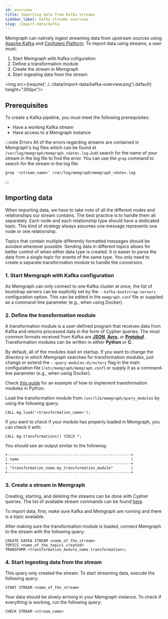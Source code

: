 ```yaml
---
id: overview
title: Importing data from Kafka streams
sidebar_label: Kafka streams overview
slug: /import-data/kafka
---
```


Memgraph can natively ingest streaming data from upstream sources using [Apache
Kafka](https://kafka.apache.org) and [Confulent
Platform](https://www.confluent.io). To import data using streams, a user must:

1. Start Memgraph with Kafka cofiguration
2. Define a transformation module
3. Create the stream in Memgraph
4. Start ingesting data from the stream

<img src={require('../../data/import-data/kafka-overview.png').default} height="300px"/>

## Prerequisites

To create a Kafka pipeline, you must meet the following prerequisites:
* Have a working Kafka stream
* Have access to a Memgraph instance

:::note Errors
All of the errors regarding streams are contained in Memgraph's
log files which can be found at `/var/log/memgraph/memgraph_<date>.log` Just
search for the name of your stream in the log file to find the error. You can
use the `grep` command to search for the stream in the log file:
```
grep '<stream_name>' /var/log/memgraph/memgraph_<date>.log
```
:::

## Importing data

When importing data, we have to take note of all the different nodes and
relationships our stream contains. The best practice is to handle them all
separately. Each node and each relationship type should have a dedicated topic.
This kind of strategy always assumes one message represents one node or one
relationship.

Topics that contain multiple differently formatted messages should be avoided
whenever possible.  Sending data in different topics allows for better control
of when either data type is created. It is easier to parse the data from a
single topic for events of the same type. You only need to create a separate
transformation module to handle the conversion.

### 1. Start Memgraph with Kafka configuration

As Memgraph can only connect to one Kafka cluster at once, the list of bootstrap
servers can be explicitly set by the `--kafka-bootstrap-servers` configuration
option. This can be edited in the `memgraph.conf` file or supplied as a
command-line parameter (e.g., when using Docker).

### 2. Define the transformation module

A transformation module is a user-defined program that receives data from Kafka
and returns processed data in the form of Cypher queries. The most common
formats received from Kafka are **[JSON](/import-data/kafka/json.md)**,
**[Avro](/import-data/kafka/avro.md)**, or
**[Protobuf](/import-data/kafka/protobuf.md)**. Transformation modules can be
written in either **Python** or **C**.

By default, all of the modules load on startup. If you want to change the
directory in which Memgraph searches for transformation modules, just change or
extend the `--query-modules-directory` flag in the main configuration file
(`/etc/memgraph/memgraph.conf`) or supply it as a command-line parameter (e.g.,
when using Docker).

Check [this
guide](/memgraph/database-functionalities/streams/kafka/implement-transformation-module/#python-api)
for an example of how to implement transformation modules in Python.

Load the transformation module from `/usr/lib/memgraph/query_modules` by using
the following query:

```cypher
CALL mg.load('<transformation_name>');
```

If you want to check if your module has properly loaded in Memgraph, you can
check it with:

```cypher
CALL mg.transformations() YIELD *;
```

You should see an output similar to the following:

```cypher
+-------------------------------------------------------+
| name                                                  |
+-------------------------------------------------------+
| "transformation_name.my_transformation_module"        |
+-------------------------------------------------------+
```

### 3. Create a stream in Memgraph

Creating, starting, and deleting the streams can be done with Cypher queries.
The list of available stream commands can be found
[here](/memgraph/reference-guide/streams/).

To import data, first, make sure Kafka and Memgraph are running and there is a
topic available.

After making sure the transformation module is loaded, connect Memgraph to the
stream with the following query:

```cypher
CREATE KAFKA STREAM <name_of_the_stream>
TOPICS <name_of_the_topics_created>
TRANSFORM <transformation_module_name.transformation>;
```

### 4. Start ingesting data from the stream

This query only created the stream. To start streaming data, execute the
following query:
```cypher
START STREAM <name_of_the_stream>
```

Your data should be slowly arriving in your Memgraph instance. To check if
everything is working, run the following query:
```cypher
CHECK STREAM <stream_name>
```
